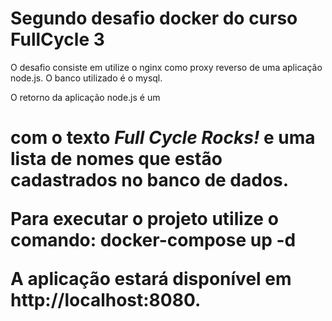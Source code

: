 # Segundo desafio docker do curso FullCycle 3

O desafio consiste em utilize o nginx como proxy reverso de uma aplicação node.js. O banco utilizado é o mysql.

O retorno da aplicação node.js é um <h1> com o texto ***Full Cycle Rocks!*** e uma lista de nomes que estão cadastrados no banco de dados.

Para executar o projeto utilize o comando: docker-compose up -d

A aplicação estará disponível em http://localhost:8080.
